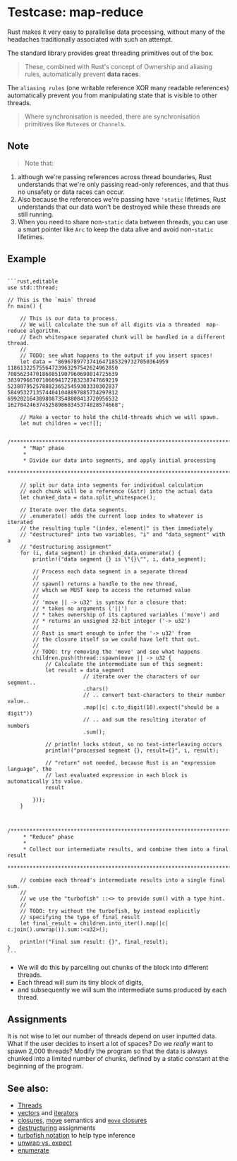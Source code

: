 # Testcase: map-reduce

Rust makes it very easy to parallelise data processing, without many of the headaches traditionally associated with such an attempt.

The standard library provides great threading primitives out of the box.

> These, combined with Rust's concept of Ownership and aliasing rules, automatically prevent
**data races**.

The `aliasing rules` (one writable reference XOR many readable references) automatically prevent
you from manipulating state that is visible to other threads.

> Where synchronisation is needed, there are synchronisation primitives like `Mutex`es or `Channel`s.

## Note

> Note that:

1. although we're passing references across thread boundaries, Rust understands that we're
   only passing read-only references, and that thus no unsafety or data races can occur.
2. Also because
   the references we're passing have `'static` lifetimes, Rust understands that our data won't be
   destroyed while these threads are still running.
3. When you need to share non-`static` data between
   threads, you can use a smart pointer like `Arc` to keep the data alive and avoid non-`static`
   lifetimes.

## Example

~~~admonish info title="In this example, we will calculate the sum of all digits in a block of numbers:" collapsible=true

```rust,editable
use std::thread;

// This is the `main` thread
fn main() {

    // This is our data to process.
    // We will calculate the sum of all digits via a threaded  map-reduce algorithm.
    // Each whitespace separated chunk will be handled in a different thread.
    //
    // TODO: see what happens to the output if you insert spaces!
    let data = "86967897737416471853297327050364959
11861322575564723963297542624962850
70856234701860851907960690014725639
38397966707106094172783238747669219
52380795257888236525459303330302837
58495327135744041048897885734297812
69920216438980873548808413720956532
16278424637452589860345374828574668";

    // Make a vector to hold the child-threads which we will spawn.
    let mut children = vec![];

    /*************************************************************************
     * "Map" phase
     *
     * Divide our data into segments, and apply initial processing
     ************************************************************************/

    // split our data into segments for individual calculation
    // each chunk will be a reference (&str) into the actual data
    let chunked_data = data.split_whitespace();

    // Iterate over the data segments.
    // .enumerate() adds the current loop index to whatever is iterated
    // the resulting tuple "(index, element)" is then immediately
    // "destructured" into two variables, "i" and "data_segment" with a
    // "destructuring assignment"
    for (i, data_segment) in chunked_data.enumerate() {
        println!("data segment {} is \"{}\"", i, data_segment);

        // Process each data segment in a separate thread
        //
        // spawn() returns a handle to the new thread,
        // which we MUST keep to access the returned value
        //
        // 'move || -> u32' is syntax for a closure that:
        // * takes no arguments ('||')
        // * takes ownership of its captured variables ('move') and
        // * returns an unsigned 32-bit integer ('-> u32')
        //
        // Rust is smart enough to infer the '-> u32' from
        // the closure itself so we could have left that out.
        //
        // TODO: try removing the 'move' and see what happens
        children.push(thread::spawn(move || -> u32 {
            // Calculate the intermediate sum of this segment:
            let result = data_segment
                        // iterate over the characters of our segment..
                        .chars()
                        // .. convert text-characters to their number value..
                        .map(|c| c.to_digit(10).expect("should be a digit"))
                        // .. and sum the resulting iterator of numbers
                        .sum();

            // println! locks stdout, so no text-interleaving occurs
            println!("processed segment {}, result={}", i, result);

            // "return" not needed, because Rust is an "expression language", the
            // last evaluated expression in each block is automatically its value.
            result

        }));
    }


    /*************************************************************************
     * "Reduce" phase
     *
     * Collect our intermediate results, and combine them into a final result
     ************************************************************************/

    // combine each thread's intermediate results into a single final sum.
    //
    // we use the "turbofish" ::<> to provide sum() with a type hint.
    //
    // TODO: try without the turbofish, by instead explicitly
    // specifying the type of final_result
    let final_result = children.into_iter().map(|c| c.join().unwrap()).sum::<u32>();

    println!("Final sum result: {}", final_result);
}
```
~~~

- We will do this by parcelling out chunks of the block into different threads.
- Each thread will sum its tiny block of digits,
- and subsequently we will sum the intermediate sums produced by each thread.

## Assignments

It is not wise to let our number of threads depend on user inputted data.
What if the user decides to insert a lot of spaces? Do we _really_ want to spawn 2,000 threads?
Modify the program so that the data is always chunked into a limited number of chunks,
defined by a static constant at the beginning of the program.

## See also:

* [Threads][thread]
* [vectors][vectors] and [iterators][iterators]
* [closures][closures], [move][move] semantics and [`move` closures][move_closure]
* [destructuring][destructuring] assignments
* [turbofish notation][turbofish] to help type inference
* [unwrap vs. expect][unwrap]
* [enumerate][enumerate]

[thread]: ../threads.md

[vectors]: ../../std/vec.md

[iterators]: ../../trait/iter.md

[destructuring]: https://doc.rust-lang.org/book/ch18-03-pattern-syntax.html#destructuring-to-break-apart-values

[closures]: ../../fn/closures.md

[move]: ../../scope/move.md

[move_closure]: https://doc.rust-lang.org/book/ch13-01-closures.html#closures-can-capture-their-environment

[turbofish]: https://doc.rust-lang.org/book/appendix-02-operators.html?highlight=turbofish

[unwrap]: ../../error/option_unwrap.md

[enumerate]: https://doc.rust-lang.org/book/loops.html#enumerate
